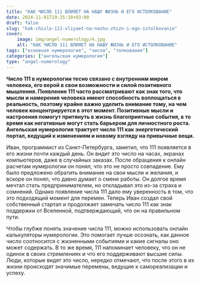 ```yaml
---
title: "КАК ЧИСЛО 111 ВЛИЯЕТ НА НАШУ ЖИЗНЬ И ЕГО ИСТОЛКОВАНИЕ"
date: 2024-11-01T19:25:18+03:00
draft: false
slug: "kak-chislo-111-vliyaet-na-nashu-zhizn-i-ego-istolkovanie"
cover:
    image: img/angel-numerology/4.jpg
    alt: "КАК ЧИСЛО 111 ВЛИЯЕТ НА НАШУ ЖИЗНЬ И ЕГО ИСТОЛКОВАНИЕ"
tags: ["основная нумерология", "числа", "толкования"]
categories: ["ангельская нумерология"]
type: "angel-numerology"
---
```


**Число 111 в нумерологии тесно связано с внутренним миром человека, его верой в свои возможности и силой позитивного мышления. Появление 111 часто рассматривают как знак того, что мысли и намерения человека имеют способность воплощаться в реальность, поэтому крайне важно уделить внимание тому, на чем человек концентрируется в этот момент. Позитивные мысли и настроения помогут притянуть в жизнь благоприятные события, в то время как негативные могут стать барьером для личностного роста. Ангельская нумерология трактует число 111 как энергетический портал, ведущий к изменениям и новому взгляду на привычные вещи.**

Иван, программист из Санкт-Петербурга, заметил, что 111 появляется в его жизни почти каждый день. Он видит это число на часах, экранах компьютеров, даже в случайных заказах. После обращения к онлайн расчетам нумерологии он понял, что это не просто совпадение. Ему было предложено обратить внимание на свои мысли и желания, и вскоре он понял, что давно думает о смене работы. Он долгое время мечтал стать предпринимателем, но откладывал это из-за страха и сомнений. Однако появление числа 111 дало ему уверенность в том, что это подходящий момент для перемен. Теперь Иван создал свой собственный стартап и продолжает замечать число 111 как знак поддержки от Вселенной, подтверждающий, что он на правильном пути.

Чтобы глубже понять значение числа 111, можно использовать онлайн калькуляторы нумерологии. Это помогает лучше осознать, как данное число соотносится с жизненными событиями и какие сигналы оно может содержать. В то же время, 111 напоминает человеку, что он не одинок в своих стремлениях и что его поддерживают высшие силы. Люди, которые видят это число, нередко отмечают, что после этого в их жизни происходят значимые перемены, ведущие к самореализации и успеху.
